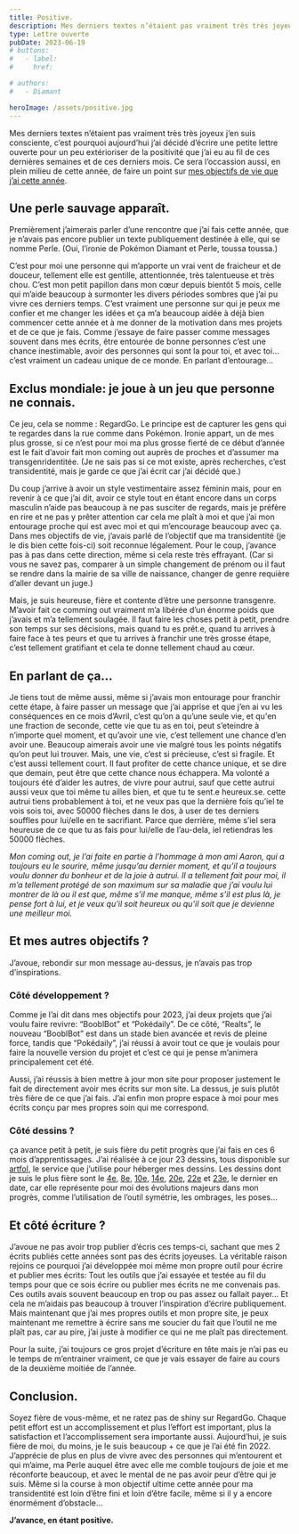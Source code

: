 ```yaml
---
title: Positive.
description: Mes derniers textes n’étaient pas vraiment très très joyeux j’en suis consciente, c’est pourquoi aujourd’hui j’ai décidé d’écrire une petite lettre ouverte pour un peu extérioriser de la positivité que j’ai eu au fil de ces dernières semaines et de ces derniers mois.
type: Lettre ouverte
pubDate: 2023-06-19
# buttons:
#   - label:
#     href:

# authors:
#   - Diamant

heroImage: /assets/positive.jpg
---
```


Mes derniers textes n’étaient pas vraiment très très joyeux j’en suis consciente, c’est pourquoi aujourd’hui j’ai décidé d’écrire une petite lettre ouverte pour un peu extérioriser de la positivité que j’ai eu au fil de ces dernières semaines et de ces derniers mois. Ce sera l’occassion aussi, en plein milieu de cette année, de faire un point sur <a href="https://www.herisdia.me/read/fr/2023/">mes objectifs de vie que j’ai cette année</a>.

## Une perle sauvage apparaît.

Premièrement j’aimerais parler d’une rencontre que j’ai fais cette année, que je n’avais pas encore publier un texte publiquement destinée à elle, qui se nomme Perle. (Oui, l’ironie de Pokémon Diamant et Perle, toussa toussa.)

C’est pour moi une personne qui m’apporte un vrai vent de fraicheur et de douceur, tellement elle est gentille, attentionnée, très talentueuse et très chou. C’est mon petit papillon dans mon cœur depuis bientôt 5 mois, celle qui m’aide beaucoup à surmonter les divers périodes sombres que j’ai pu vivre ces derniers temps. C’est vraiment une personne sur qui je peux me confier et me changer les idées et ça m’a beaucoup aidée à déjà bien commencer cette année et à me donner de la motivation dans mes projets et de ce que je fais. Comme j’essaye de faire passer comme messages souvent dans mes écrits, être entourée de bonne personnes c’est une chance inestimable, avoir des personnes qui sont la pour toi, et avec toi… c’est vraiment un cadeau unique de ce monde. En parlant d’entourage…

## Exclus mondiale: je joue à un jeu que personne ne connais.

Ce jeu, cela se nomme : RegardGo. Le principe est de capturer les gens qui te regardes dans la rue comme dans Pokémon. Ironie appart, un de mes plus grosse, si ce n’est pour moi ma plus grosse fierté de ce début d’année est le fait d’avoir fait mon coming out auprès de proches et d’assumer ma transgenridentitée. (Je ne sais pas si ce mot existe, après recherches, c’est transidentité, mais je garde ce que j’ai écrit car j’ai décidé que.)

Du coup j’arrive à avoir un style vestimentaire assez féminin mais, pour en revenir à ce que j’ai dit, avoir ce style tout en étant encore dans un corps masculin n’aide pas beaucoup à ne pas susciter de regards, mais je préfère en rire et ne pas y prêter attention car cela me plaît à moi et que j’ai mon entourage proche qui est avec moi et qui m’encourage beaucoup avec ça. Dans mes objectifs de vie, j’avais parlé de l’objectif que ma transidentité (je le dis bien cette fois-ci) soit reconnue légalement. Pour le coup, j’avance pas à pas dans cette direction, même si cela reste très effrayant. (Car si vous ne savez pas, comparer à un simple changement de prénom ou il faut se rendre dans la mairie de sa ville de naissance, changer de genre requière d’aller devant un juge.)

Mais, je suis heureuse, fière et contente d’être une personne transgenre. M’avoir fait ce comming out vraiment m’a libérée d’un énorme poids que j’avais et m’a tellement soulagée. Il faut faire les choses petit à petit, prendre son temps sur ses décisions, mais quand tu es prêt.e, quand tu arrives à faire face à tes peurs et que tu arrives à franchir une très grosse étape, c’est tellement gratifiant et cela te donne tellement chaud au cœur.&nbsp;

## En parlant de ça…

Je tiens tout de même aussi, même si j’avais mon entourage pour franchir cette étape, à faire passer un message que j’ai apprise et que j’en ai vu les conséquences en ce mois d’Avril, c’est qu’on a qu’une seule vie, et qu'en une fraction de seconde, cette vie que tu as en toi, peut s’eteindre à n’importe quel moment, et qu’avoir une vie, c’est tellement une chance d’en avoir une. Beaucoup aimerais avoir une vie malgré tous les points négatifs qu’on peut lui trouver. Mais, une vie, c’est si précieuse, c’est si fragile. Et c’est aussi tellement court. Il faut profiter de cette chance unique, et se dire que demain, peut être que cette chance nous échappera. Ma volonté a toujours été d’aider les autres, de vivre pour autrui, sauf que cette autrui aussi veux que toi même tu ailles bien, et que tu te sent.e heureux.se. cette autrui tiens probablement à toi, et ne veux pas que la dernière fois qu’iel te vois sois toi, avec 50000 flèches dans le dos, à user de tes derniers souffles pour lui/elle en te sacrifiant. Parce que derrière, même s’iel sera heureuse de ce que tu as fais pour lui/elle de l’au-dela, iel retiendras les 50000 flèches.&nbsp;

<i>Mon coming out, je l’ai faite en partie à l’hommage à mon ami Aaron, qui a toujours eu le sourire, même jusqu’au dernier moment, et qu’il a toujours voulu donner du bonheur et de la joie à autrui. Il a tellement fait pour moi, il m’a tellement protégé de son maximum sur sa maladie que j’ai voulu lui montrer de là&nbsp;ou il est que, même s’il me manque, même s’il est plus là, je pense fort à lui, et je veux qu’il soit heureux ou qu’il soit que je devienne une meilleur moi.</i>

## Et mes autres objectifs ?

J’avoue, rebondir sur mon message au-dessus, je n’avais pas trop d’inspirations.

### Côté développement ?

Comme je l’ai dit dans mes objectifs pour 2023, j’ai deux projets que j’ai voulu faire revivre: “BooblBot” et “Pokédaily”. De ce côté, “Realts”, le nouveau “BooblBot” est dans un stade bien avancée et revis de pleine force, tandis que “Pokédaily”, j’ai réussi à avoir tout ce que je voulais pour faire la nouvelle version du projet et c’est ce qui je pense m’animera principalement cet été.

Aussi, j’ai réussis à bien mettre à jour mon site pour proposer justement le fait de directement avoir mes écrits sur mon site. La dessus, je suis plutôt très fière de ce que j’ai fais. J’ai enfin mon propre espace à moi pour mes écrits conçu par mes propres soin qui me correspond.

### Côté dessins ?

ça avance petit à petit, je suis fière du petit progrès que j’ai fais en ces 6 mois d’apprentissages. J’ai réalisée à ce jour 23 dessins, tous disponible sur <a href="https://www.artfol.co/diamant">artfol</a>, le service que j’utilise pour héberger mes dessins. Les dessins dont je suis le plus fière sont le <a href="https://www.artfol.co/a/jyjOh8d">4e</a>, <a href="https://www.artfol.co/a/c4f5IJL">8e</a>, <a href="https://www.artfol.co/a/HBAc2Gf">10e</a>, <a href="https://www.artfol.co/a/C5vdN53">14e</a>, <a href="https://www.artfol.co/a/q8Nhqdj">20e</a>, <a href="https://www.artfol.co/a/Dtupt5j">22e</a> et <a href="https://www.artfol.co/a/350qmOe">23e</a>, le dernier en date, car elle représente pour moi des évolutions majeurs dans mon progrès, comme l’utilisation de l’outil symétrie, les ombrages, les poses…

## Et côté écriture ?

J’avoue ne pas avoir trop publier d’écris ces temps-ci, sachant que mes 2 écrits publiés cette années sont pas des écrits joyeuses. La véritable raison rejoins ce pourquoi j’ai développée moi même mon propre outil pour écrire et publier mes écrits: Tout les outils que j’ai essayée et testée au fil du temps pour que ce sois écrire ou publier mes écrits ne me convenais pas. Ces outils avais souvent beaucoup en trop ou pas assez ou fallait payer… Et cela ne m’aidais pas beaucoup à trouver l’inspiration d’écrire publiquement. Mais maintenant que j’ai mes propres outils et mon propre site, je peux maintenant me remettre à écrire sans me soucier du fait que l’outil ne me plaît pas, car au pire, j’ai juste à modifier ce qui ne me plaît pas directement.

Pour la suite, j’ai toujours ce gros projet d’écriture en tête mais je n’ai pas eu le temps de m’entrainer vraiment, ce que je vais essayer de faire au cours de la deuxième moitiée de l’année.

## Conclusion.

Soyez fière de vous-même, et ne ratez pas de shiny sur RegardGo. Chaque petit effort est un accomplissement et plus l’effort est important, plus la satisfaction et l’accomplissement sera importante aussi. Aujourd’hui, je suis fière de moi, du moins, je le suis beaucoup + ce que je l’ai été fin 2022. J’apprécie de plus en plus de vivre avec des personnes qui m’entourent et qui m’aime, ma Perle auquel être avec elle me comble toujours de joie et me réconforte beaucoup, et avec le mental de ne pas avoir peur d’être qui je suis. Même si la course à mon objectif ultime cette année pour ma transidentité est loin d’être fini et loin d’être facile, même si il y a encore énormément d’obstacle…

<b>J’avance, en étant positive.</b>
